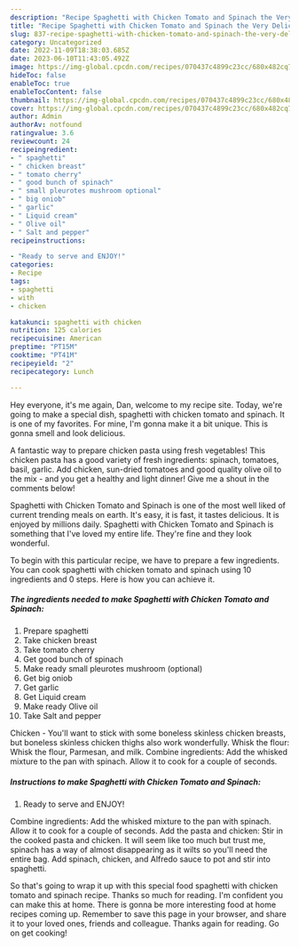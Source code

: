 ```yaml
---
description: "Recipe Spaghetti with Chicken Tomato and Spinach the Very Delicious}"
title: "Recipe Spaghetti with Chicken Tomato and Spinach the Very Delicious}"
slug: 837-recipe-spaghetti-with-chicken-tomato-and-spinach-the-very-delicious
category: Uncategorized
date: 2022-11-09T18:38:03.685Z
date: 2023-06-10T11:43:05.492Z
image: https://img-global.cpcdn.com/recipes/070437c4899c23cc/680x482cq70/spaghetti-with-chicken-tomato-and-spinach-recipe-main-photo.jpg
hideToc: false
enableToc: true
enableTocContent: false
thumbnail: https://img-global.cpcdn.com/recipes/070437c4899c23cc/680x482cq70/spaghetti-with-chicken-tomato-and-spinach-recipe-main-photo.jpg
cover: https://img-global.cpcdn.com/recipes/070437c4899c23cc/680x482cq70/spaghetti-with-chicken-tomato-and-spinach-recipe-main-photo.jpg
author: Admin
authorAv: notfound
ratingvalue: 3.6
reviewcount: 24
recipeingredient:
- " spaghetti"
- " chicken breast"
- " tomato cherry"
- " good bunch of spinach"
- " small pleurotes mushroom optional"
- " big oniob"
- " garlic"
- " Liquid cream"
- " Olive oil"
- " Salt and pepper"
recipeinstructions:

- "Ready to serve and ENJOY!"
categories:
- Recipe
tags:
- spaghetti
- with
- chicken

katakunci: spaghetti with chicken 
nutrition: 125 calories
recipecuisine: American
preptime: "PT15M"
cooktime: "PT41M"
recipeyield: "2"
recipecategory: Lunch

---
```



Hey everyone, it's me again, Dan, welcome to my recipe site. Today, we're going to make a special dish, spaghetti with chicken tomato and spinach. It is one of my favorites. For mine, I'm gonna make it a bit unique. This is gonna smell and look delicious.

A fantastic way to prepare chicken pasta using fresh vegetables! This chicken pasta has a good variety of fresh ingredients: spinach, tomatoes, basil, garlic. Add chicken, sun-dried tomatoes and good quality olive oil to the mix - and you get a healthy and light dinner! Give me a shout in the comments below!

Spaghetti with Chicken Tomato and Spinach is one of the most well liked of current trending meals on earth. It's easy, it is fast, it tastes delicious. It is enjoyed by millions daily. Spaghetti with Chicken Tomato and Spinach is something that I've loved my entire life. They're fine and they look wonderful.


To begin with this particular recipe, we have to prepare a few ingredients. You can cook spaghetti with chicken tomato and spinach using 10 ingredients and 0 steps. Here is how you can achieve it.

<!--inarticleads1-->

##### The ingredients needed to make Spaghetti with Chicken Tomato and Spinach:

1. Prepare  spaghetti
1. Take  chicken breast
1. Take  tomato cherry
1. Get  good bunch of spinach
1. Make ready  small pleurotes mushroom (optional)
1. Get  big oniob
1. Get  garlic
1. Get  Liquid cream
1. Make ready  Olive oil
1. Take  Salt and pepper


Chicken - You&#39;ll want to stick with some boneless skinless chicken breasts, but boneless skinless chicken thighs also work wonderfully. Whisk the flour: Whisk the flour, Parmesan, and milk. Combine ingredients: Add the whisked mixture to the pan with spinach. Allow it to cook for a couple of seconds. 

<!--inarticleads2-->

##### Instructions to make Spaghetti with Chicken Tomato and Spinach:


1. Ready to serve and ENJOY!

Combine ingredients: Add the whisked mixture to the pan with spinach. Allow it to cook for a couple of seconds. Add the pasta and chicken: Stir in the cooked pasta and chicken. It will seem like too much but trust me, spinach has a way of almost disappearing as it wilts so you&#39;ll need the entire bag. Add spinach, chicken, and Alfredo sauce to pot and stir into spaghetti. 

So that's going to wrap it up with this special food spaghetti with chicken tomato and spinach recipe. Thanks so much for reading. I'm confident you can make this at home. There is gonna be more interesting food at home recipes coming up. Remember to save this page in your browser, and share it to your loved ones, friends and colleague. Thanks again for reading. Go on get cooking!
